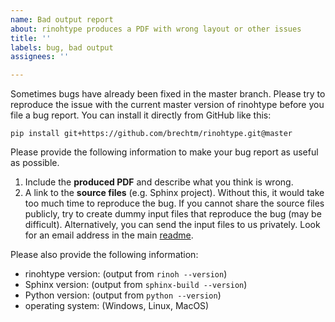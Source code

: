 ```yaml
---
name: Bad output report
about: rinohtype produces a PDF with wrong layout or other issues 
title: ''
labels: bug, bad output
assignees: ''

---
```


Sometimes bugs have already been fixed in the master branch. Please try to
reproduce the issue with the current master version of rinohtype before you
file a bug report. You can install it directly from GitHub like this:

    pip install git+https://github.com/brechtm/rinohtype.git@master

Please provide the following information to make your bug report as useful as
possible.

1. Include the **produced PDF** and describe what you think is wrong.
2. A link to the **source files** (e.g. Sphinx project). Without this, it would
   take too much time to reproduce the bug. If you cannot share the source
   files publicly, try to create dummy input files that reproduce the bug (may
   be difficult). Alternatively, you can send the input files to us privately.
   Look for an email address in the main
   [readme](https://github.com/brechtm/rinohtype#rinohtype).

Please also provide the following information:
* rinohtype version: (output from `rinoh --version`)
* Sphinx version: (output from `sphinx-build --version`)
* Python version: (output from `python --version`)
* operating system: (Windows, Linux, MacOS)
